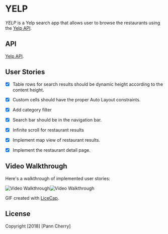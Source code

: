 # YELP

*YELP* is a Yelp search app that allows user to browse the restaurants using the [Yelp API](https://www.yelp.com/developers/documentation/v3/business).



## API
[Yelp API](https://www.yelp.com/developers/documentation/v3/business).



## User Stories

- [x] Table rows for search results should be dynamic height according to the content height.
- [x] Custom cells should have the proper Auto Layout constraints.
- [x] Add category filter
- [x] Search bar should be in the navigation bar.
- [x] Infinite scroll for restaurant results
- [x] Implement map view of restaurant results.
- [x] Implement the restaurant detail page.



## Video Walkthrough

Here's a walkthrough of implemented user stories:

<img src='https://i.imgur.com/FqQ1aCL.gif' title='Video Walkthrough' width='' alt='Video Walkthrough' /><img src='https://i.imgur.com/A7AONzU.gif' title='Video Walkthrough' width='' alt='Video Walkthrough' />

GIF created with [LiceCap](http://www.cockos.com/licecap/).



## License

Copyright [2018] [Pann Cherry]

